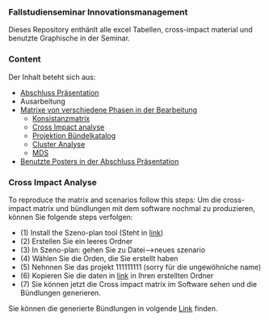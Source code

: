 ### Fallstudienseminar Innovationsmanagement
Dieses Repository enthänlt alle excel Tabellen, cross-impact material und benutzte Graphische in der Seminar.

<center>
<blockquote class="imgur-embed-pub" lang="en" data-id="a/0zoIt"><a href="//imgur.com/0zoIt"></a></blockquote><script async src="//s.imgur.com/min/embed.js" charset="utf-8"></script>
</center>

### Content
Der Inhalt beteht sich aus:
- [Abschluss Präsentation](präsentation.pptx)
- Ausarbeitung
- [Matrixe von verschiedene Phasen in der Bearbeitung](https://github.com/AmineAfia/Fallstudienseminar-Innovationsmanagement)
  - [Konsistanzmatrix](1-Cross-impact-analyse)
  - [Cross Impact analyse](1-Cross-impact-analyse)
  - [Projektion Bündelkatalog](2-Projektionbündel-katalog)
  - [Cluster Analyse](2-Projektionbündel-katalog/Cluster-Analyse)
  - [MDS](2-Projektionbündel-katalog/Cluster-Analyse/MDS)
- [Benutzte Posters in der Abschluss Präsentation](Posters)

### Cross Impact Analyse
To reproduce the matrix and scenarios follow this steps:
Um die cross-impact matrix und bündlungen mit dem software nochmal zu produzieren, können Sie folgende steps verfolgen:

- (1) Install the Szeno-plan tool (Steht in [link](1-Cross-impact-analyse/Software-daten/Szeno-plan))
- (2) Erstellen Sie ein leeres Ordner
- (3) In Szeno-plan: gehen Sie zu Datei-->neues szenario
- (4) Wählen Sie die Orden, die Sie erstellt haben
- (5) Nehnnen Sie das projekt 111111111 (sorry für die ungewöhniche name)
- (6) Kopieren Sie die daten in [link](1-Cross-impact-analyse/Software-daten/Szeno-plan-daten) in Ihren erstellten Ordner
- (7) Sie können jetzt die Cross impact matrix im Software sehen und die Bündlungen generieren.

Sie können die generierte Bündlungen in volgende [Link](https://amineafia.github.io/karosserie/) finden.

